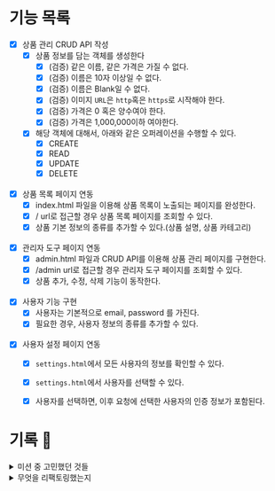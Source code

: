 # 기능 목록

- [x] 상품 관리 CRUD API 작성
    - [x] 상품 정보를 담는 객체를 생성한다
        - [x] (검증) 같은 이름, 같은 가격은 가질 수 없다.
        - [x] (검증) 이름은 10자 이상일 수 없다.
        - [x] (검증) 이름은 Blank일 수 없다.
        - [x] (검증) 이미지 `URL`은 `http`혹은 `https`로 시작해야 한다.
        - [x] (검증) 가격은 0 혹은 양수여야 한다.
        - [x] (검증) 가격은 1,000,000이하 여야한다.
    - [x] 해당 객체에 대해서, 아래와 같은 오퍼레이션을 수행할 수 있다.
        - [x] CREATE
        - [x] READ
        - [x] UPDATE
        - [x] DELETE
          <br><br>
- [x] 상품 목록 페이지 연동
    - [x] index.html 파일을 이용해 상품 목록이 노출되는 페이지를 완성한다.
    - [x] / url로 접근할 경우 상품 목록 페이지를 조회할 수 있다.
    - [x] 상품 기본 정보의 종류를 추가할 수 있다.(상품 설명, 상품 카테고리)
      <br><br>
- [x] 관리자 도구 페이지 연동
    - [x] admin.html 파일과 CRUD API를 이용해 상품 관리 페이지를 구현한다.
    - [x] /admin url로 접근할 경우 관리자 도구 페이지를 조회할 수 있다.
    - [x] 상품 추가, 수정, 삭제 기능이 동작한다.
    <br><br>
- [x] 사용자 기능 구현
    - [x] 사용자는 기본적으로 email, password 를 가진다.
    - [x] 필요한 경우, 사용자 정보의 종류를 추가할 수 있다.
    <br><br>
- [x] 사용자 설정 페이지 연동
    - [x] `settings.html`에서 모든 사용자의 정보를 확인할 수 있다.
    - [x] `settings.html`에서 사용자를 선택할 수 있다.
    - [x] 사용자를 선택하면, 이후 요청에 선택한 사용자의 인증 정보가 포함된다.


# 기록 📕
<details>
<summary>미션 중 고민했던 것들</summary>
<div>

1. domain 객체의 생성자에서(domain 객체를 생성할 때) 항상 null을 체크해줘야하는가?
    - 테오: null 체크를 하지 않는 것이 관례라고 알고있음. 또, 어짜피 NPE가 발생되면 프로그램이 정상 작동하지 않을 것.
    - 주디: 개발자에게 있어서 가장 최악의 시나리오는 프로그램이 비정상종료되면서 shutdown되는 것이라 생각한다. 따라서 Null검사를 하지않으면 이와 같은 상황을 발생하게 둔다는 말인데 이게 괜찮은 건지
      모르겠다.
    - 결론: 프리코스, level1에서는 요구사항으로 IllegalArgumentException()을 던지도록 했다. 새로운 예외를 던질 필요가 없고 null check를 하지 않는 게 관행이라면 그 관행을
      따르는 것도 좋을 것 같다.
2. TDD를 할 때,각각의 테스트는 항상 독립적이야 하는가? 하나의 테스트가 다른 하나의 테스트 범위를 포함해도 되는가?
    - 테오: ProductImage가 잘 생성되는지에 대한 테스트 코드를 작성할 때, TDD 정신을 따르기 위해 test가 fail하는 걸 보고자했다. 그래서 ProductImage class 생성자에 예외처리
      코드를 추가하고 이를 확인했다.
    - 주디: 하지만 이렇게 되면 예외 테스트가 실패해야하는데 성공이 되지 않나? 테스트는 각각 독립적이어야하는데 어떻게 보면 서로 영향이 가는 상황 아닌가?
3. URL, URI 중 어느 것을 사용할지 고민하다가, URI는 Identifier를 표현하는 성향이 강하기 때문에 '웹 주소'만을 표현하기 위해 보다 한정적인 의미를 가지는 URL을 사용했음.
4. Test Class에 WebMvcTest를 붙인 이유는 실제 서버를 구동하지 않고 테스트를 작성하기 위함인데, 언제 사용하는게 적절할지?
5. Service를 CRUD마다 쪼개면 SRP를 쉽게 지킬 수 있다. 쪼갰을 때 응집도가 Product 기준에서는 낮아지지만, CRUD관점에서는 높아지는 느낌이다. 어느 것을 선택할까?
6. Product 객체에 ID를 처음에는 넣지 않으려다가, 결국 넣게 되었는데 ID를 사용하지 않고 구현하는 방법이 있는가?
7. WebController, ProductController를 나눈 이유는 CRUD용 컨트롤러랑 뷰용 컨트롤러가 성격이 다르다고 느껴졌기 때문.
8. 사용자가 유효하지 않은 값을 입력해서 Exception이 터졌다면, Logger를 이용할 때 error를 써야하는가? debug를 써야하는가?
    - 주디: 사용자의 유효하지 않은 입력은 예외라고 생각한다. 개발자가 예외처리를 해줬어도 정상적인 흐름이 아니기 때문에 사용자 요청에 대해 발생한 문제라고 생각한다. 그래서 logger.error()를
      사용해야한다고 생각한다
    - 테오: 개발자가 예외처리를 해줬고 시스템에 영향이 가지 않으면 정상적인 흐름이라고 생각한다. 따라서 logger.info() 혹은 logger.debug()가 맞는 것 같다.
9. DAO에서 구체적인 기능을 어디까지 제공하는게 맞을까? DAO는 엔티티에 대해서만 기능을 수행해야 하는가? 복잡한 쿼리의 경우에는 어떻게?
</div>
</details>

<details>
<summary>무엇을 리팩토링했는지</summary>
<div>

- [x] Service에 DTO 개념을 붙이고 싶지 않다. 반면 Controller에서도 도메인에 대한 결합도를 높이고 싶지는 않다. 두 방식은 모두 극단적이라 생각. 따라서 새로운 레이어 생성.
    - [x] Application Layer를 중간에 생성함으로써 DTO <-> 도메인 변환작업을 전담.
    - [x] `Open Layer`로 둠으로써 표현 계층에서 선택적으로 접근할 수 있게 하면 어떨까.
    - [x] 이것이 좋은 방향인지는 카프카와 논의해봐야 할 듯!
- [x] `IdSequencer`를 통해 DB 아이디와 Product ID 두 개념을 분리
    - [x] 이제 도메인 엔티티와 DB 엔티티는 완전히 독립적임
- [x] `DELETE` 시 전체 product를 통해 삭제하는 것이 아닌, id를 통해 삭제하도록 변경
- [x] Repository에 `findByName` 메소드 추가, 쿼리 최적화
    - [x] Repository에 이런 기능이 들어가는 것을 두려워하지 말자! 성능 최적화를 위해. Repo에는 보편적인 기능만 들어갈 필요는 없다.
- [x] CRUD service 통합
    - [x] 자원이 아닌 비즈니스 중심으로 서비스를 구성해야 한다는 생각은 있지만, CRUD 분리는 너무 과하다는 생각이 들음.
    - [x] 따라서 이런 철학은 유지하되, 상황에 따라 trade-off를 계산해 자원 중심으로도 service를 만들 수 있어야 할듯.
- [x] request DTO 검증로직 추가
    - [x] 어디까지 검증할 것인지? 는 카프카와 함께 더 이야기 해 보아야 할 듯.
    - [x] 일단은 데이터 자체에 대한 검증 (notNull, Positive 등)만 수행함.
- [x] Application 계층을 위한 커스텀 어노테이션 `@Application` 생성
    - [x] `@Component`와 동일한 역할을 하지만 명시적인 효과
- [x] SpringBootTest -> WebMvcTest로 개선
    - [x] Mockito, MockMVC 사용
- [x] CRUD -> GET, POST, PUT, DELETE에 각각 매핑
    - [x] URL에서 method 관련 정보가 사라짐, 자원만 명시(`/product`)
- [x] Optional을 stream처럼 다루기
    - [x] 기본 null check 스타일에서 벗어나 깔끔한 코드 구성 가능
    - [x] 구현한 사람에 의도에 맞는 사용법
    - [x] https://www.daleseo.com/java8-optional-effective/

</div>
</details>
